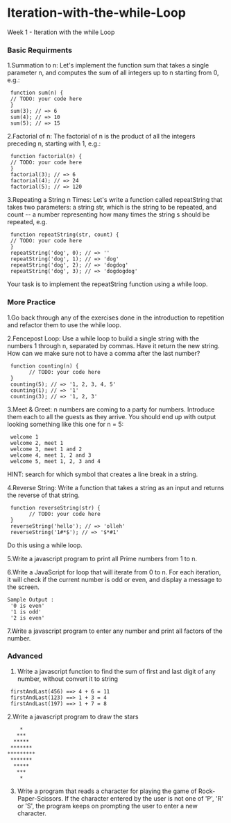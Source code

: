 # Iteration-with-the-while-Loop
Week 1 - Iteration with the while Loop


### Basic Requirments

1.Summation to n: Let's implement the function sum that takes a single parameter n, and computes the sum of all integers up to n starting from 0, e.g.:

```
 function sum(n) { 
 // TODO: your code here 
 } 
 sum(3); // => 6 
 sum(4); // => 10 
 sum(5); // => 15
```

2.Factorial of n: The factorial of n is the product of all the integers preceding n, starting with 1, e.g.:

```
 function factorial(n) { 
 // TODO: your code here 
 } 
 factorial(3); // => 6 
 factorial(4); // => 24 
 factorial(5); // => 120
```

3.Repeating a String n Times: Let's write a function called repeatString that takes two parameters: a string str, which is the string to be repeated, and count -- a number representing how many times the string s should be repeated, e.g.

```
 function repeatString(str, count) { 
 // TODO: your code here 
 } 
 repeatString('dog', 0); // => '' 
 repeatString('dog', 1); // => 'dog' 
 repeatString('dog', 2); // => 'dogdog' 
 repeatString('dog', 3); // => 'dogdogdog'
```

Your task is to implement the repeatString function using a while loop.

### More Practice

1.Go back through any of the exercises done in the introduction to repetition and refactor them to use the while loop.

2.Fencepost Loop: Use a while loop to build a single string with the numbers 1 through n, separated by commas. Have it return the new string. How can we make sure not to have a comma after the last number?

```
 function counting(n) { 
       // TODO: your code here 
 } 
 counting(5); // => '1, 2, 3, 4, 5' 
 counting(1); // => '1' 
 counting(3); // => '1, 2, 3'
```

3.Meet & Greet: n numbers are coming to a party for numbers. Introduce them each to all the guests as they arrive. You should end up with output looking something like this one for n = 5:

```
 welcome 1 
 welcome 2, meet 1 
 welcome 3, meet 1 and 2 
 welcome 4, meet 1, 2 and 3 
 welcome 5, meet 1, 2, 3 and 4
```

HINT: search for which symbol that creates a line break in a string.

4.Reverse String: Write a function that takes a string as an input and returns the reverse of that string.

```
 function reverseString(str) { 
       // TODO: your code here 
 } 
 reverseString('hello'); // => 'olleh' 
 reverseString('1#*$'); // => '$*#1'
```

Do this using a while loop.

5.Write a javascript program to print all Prime numbers from 1 to n.

6.Write a JavaScript for loop that will iterate from 0 to n. For each iteration, it will check if the current number is odd or even, and display a message to the screen.

```
Sample Output : 
 '0 is even' 
 '1 is odd' 
 '2 is even'
```

7.Write a javascript program to enter any number and print all factors of the number.

### Advanced

1. Write a javascript function to find the sum of first and last digit of any number, without convert it to string

```
 firstAndLast(456) ==> 4 + 6 = 11 
 firstAndLast(123) ==> 1 + 3 = 4 
 firstAndLast(197) ==> 1 + 7 = 8
```

2.Write a javascript program to draw the stars

        * 
       *** 
      ***** 
     ******* 
    ********* 
     ******* 
      ***** 
       *** 
        *

3. Write a program that reads a character for playing the game of Rock-Paper-Scissors. If the character entered by the user is not one of 'P', 'R' or 'S', the program keeps on prompting the user to enter a new character.